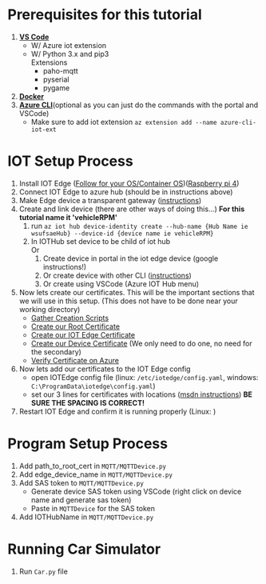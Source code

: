# Prerequisites for this tutorial
1. **[VS Code](https://code.visualstudio.com/Download)**
    - W/ Azure iot extension
    - W/ Python 3.x and pip3  
        Extensions 
        - paho-mqtt  
        - pyserial
        - pygame
1. **[Docker](https://hub.docker.com/)**
1. **[Azure CLI](https://docs.microsoft.com/en-us/cli/azure/install-azure-cli?view=azure-cli-latest)**(optional as you can just do the commands with the portal and VSCode)
    - Make sure to add iot extension `az extension add --name azure-cli-iot-ext`



# IOT Setup Process
1. Install IOT Edge ([Follow for your OS/Container OS](https://docs.microsoft.com/en-us/azure/iot-edge/how-to-install-iot-edge-linux))([Raspberry pi 4](https://gist.github.com/nihil0/27f7693d066f54c9acc5df8f71f48d52))
1. Connect IOT Edge to azure hub (should be in instructions above)
1. Make Edge device a transparent gateway ([instructions](https://docs.microsoft.com/en-us/azure/iot-edge/how-to-create-transparent-gateway))
1. Create and link device (there are other ways of doing this...) **For this tutorial name it 'vehicleRPM'**
    1. run `az iot hub device-identity create --hub-name {Hub Name ie wsufsaeHub} --device-id {device name ie vehicleRPM}`
    1. In IOTHub set device to be child of iot hub  
    Or
        1. Create device in portal in the iot edge device (google instructions!)
        1. Or create device with other CLI ([instructions](https://docs.microsoft.com/en-us/azure/iot-edge/how-to-authenticate-downstream-device))
        1. Or create using VSCode (Azure IOT Hub menu)
1. Now lets create our certificates. This will be the important sections that we will use in this setup. (This does not have to be done near your working directory)
    - [Gather Creation Scripts](https://docs.microsoft.com/en-us/azure/iot-edge/how-to-create-test-certificates#set-up-scripts)
    - [Create our Root Certificate](https://docs.microsoft.com/en-us/azure/iot-edge/how-to-create-test-certificates#create-root-ca-certificate)
    - [Create our IOT Edge Certificate](https://docs.microsoft.com/en-us/azure/iot-edge/how-to-create-test-certificates#create-iot-edge-device-ca-certificates)
    - [Create our Device Certificate](https://docs.microsoft.com/en-us/azure/iot-edge/how-to-create-test-certificates#self-signed-certificates) (We only need to do one, no need for the secondary)
    - [Verify Certificate on Azure](https://docs.microsoft.com/en-us/azure/iot-edge/how-to-create-test-certificates#ca-signed-certificates)
1. Now lets add our certificates to the IOT Edge config
    - open IOTEdge config file (linux: `/etc/iotedge/config.yaml`, windows: `C:\ProgramData\iotedge\config.yaml`)
    - set our 3 lines for certificates with locations ([msdn instructions](https://docs.microsoft.com/en-us/azure/iot-edge/how-to-install-production-certificates#install-certificates-on-the-device)) **BE SURE THE SPACING IS CORRECT!**
1. Restart IOT Edge and confirm it is running properly (Linux: )

# Program Setup Process
1. Add path_to_root_cert in `MQTT/MQTTDevice.py`
1. Add edge_device_name in `MQTT/MQTTDevice.py`
1. Add SAS token to `MQTT/MQTTDevice.py`
    - Generate device SAS token using VSCode (right click on device name and generate sas token)
    - Paste in `MQTTDevice` for the SAS token
1. Add IOTHubName in `MQTT/MQTTDevice.py`


# Running Car Simulator
1. Run `Car.py` file


    


 